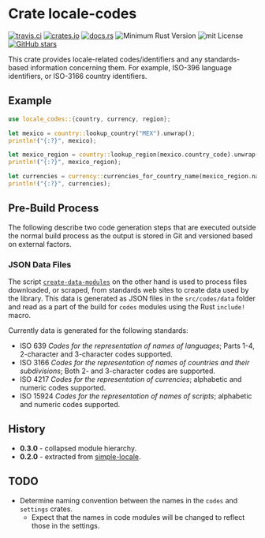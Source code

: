 # Crate locale-codes

[![travis.ci](https://travis-ci.org/johnstonskj/locale-codes.svg?branch=master)](https://travis-ci.org/johnstonskj/locale-codes)
[![crates.io](https://img.shields.io/crates/v/locale-codes.svg)](https://crates.io/crates/locale-codes)
[![docs.rs](https://docs.rs/locale-codes/badge.svg)](https://docs.rs/locale-codes)
![Minimum Rust Version](https://img.shields.io/badge/Min%20Rust-1.34-green.svg)
![mit License](https://img.shields.io/badge/license-mit-118811.svg)
[![GitHub stars](https://img.shields.io/github/stars/johnstonskj/locale-codes.svg)](https://github.com/johnstonskj/locale-codes/stargazers)

This crate provides locale-related codes/identifiers and any standards-based information
concerning them. For example, ISO-396 language identifiers, or ISO-3166
country identifiers.

## Example

```rust
use locale_codes::{country, currency, region};

let mexico = country::lookup_country("MEX").unwrap();
println!("{:?}", mexico);

let mexico_region = country::lookup_region(mexico.country_code).unwrap();
println!("{:?}", mexico_region);

let currencies = currency::currencies_for_country_name(mexico_region.name.as_str());
println!("{:?}", currencies);
```

## Pre-Build Process

The following describe two code generation steps that are executed outside
the normal build process as the output is stored in Git and versioned 
based on external factors.

### JSON Data Files

The script [`create-data-modules`](https://github.com/johnstonskj/locale-codes/blob/master/create-data-modules.sh)
on the other hand is used to process files downloaded, or scraped, from
standards web sites to create data used by the library. This data is generated
as JSON files in the `src/codes/data` folder and read as a part of the 
build for `codes` modules using the Rust `include!` macro.

Currently data is generated for the following standards:

* ISO 639 _Codes for the representation of names of languages_; Parts 1-4, 
  2-character and 3-character codes supported. 
* ISO 3166 _Codes for the representation of names of countries and their 
  subdivisions_; Both 2- and 3-character codes are supported.
* ISO 4217 _Codes for the representation of currencies_; alphabetic and 
  numeric codes supported.
* ISO 15924 _Codes for the representation of names of scripts_; alphabetic 
  and numeric codes supported.

## History

* **0.3.0** - collapsed module hierarchy.
* **0.2.0** - extracted from [simple-locale](https://github.com/johnstonskj/simple-locale).

## TODO

* Determine naming convention between the names in the `codes` and `settings`
  crates. 
  * Expect that the names in code modules will be changed to reflect
    those in the settings.
